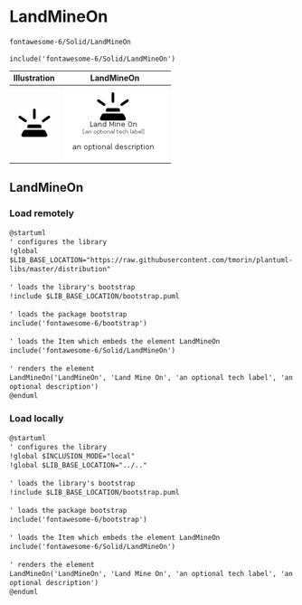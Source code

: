 # LandMineOn


```text
fontawesome-6/Solid/LandMineOn
```

```text
include('fontawesome-6/Solid/LandMineOn')
```



| Illustration | LandMineOn |
| :---: | :---: |
| ![illustration for Illustration](../../fontawesome-6/Solid/LandMineOn.png) | ![illustration for LandMineOn](../../fontawesome-6/Solid/LandMineOn.Local.png) |




## LandMineOn

### Load remotely
```plantuml
@startuml
' configures the library
!global $LIB_BASE_LOCATION="https://raw.githubusercontent.com/tmorin/plantuml-libs/master/distribution"

' loads the library's bootstrap
!include $LIB_BASE_LOCATION/bootstrap.puml

' loads the package bootstrap
include('fontawesome-6/bootstrap')

' loads the Item which embeds the element LandMineOn
include('fontawesome-6/Solid/LandMineOn')

' renders the element
LandMineOn('LandMineOn', 'Land Mine On', 'an optional tech label', 'an optional description')
@enduml
```

### Load locally
```plantuml
@startuml
' configures the library
!global $INCLUSION_MODE="local"
!global $LIB_BASE_LOCATION="../.."

' loads the library's bootstrap
!include $LIB_BASE_LOCATION/bootstrap.puml

' loads the package bootstrap
include('fontawesome-6/bootstrap')

' loads the Item which embeds the element LandMineOn
include('fontawesome-6/Solid/LandMineOn')

' renders the element
LandMineOn('LandMineOn', 'Land Mine On', 'an optional tech label', 'an optional description')
@enduml
```

